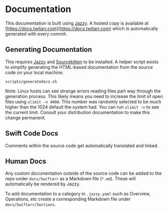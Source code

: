 Documentation
=============

This documentation is built using [Jazzy](https://github.com/realm/jazzy/). A hosted copy is available at [https://docs.twitarr.com](https://docs.twitarr.com) which is automatically generated with every commit.

Generating Documentation
------------------------
This requires [Jazzy](https://github.com/realm/jazzy/) and [Sourcekitten](https://github.com/jpsim/SourceKitten) to be installed. A helper script exists to simplify generating the HTML-based documentation from the source code on your local machine.

```
scripts/generatedocs.sh
```

Note: Linux hosts can see strange errors reading files part way through the generation
process. This likely means you need to increase the limit of open files using `ulimit -n 4000`. This number was
randomly selected to be much higher than the 1024 default the system had. You can run `ulimit -n` to see the current limit. Consult your distribution documentation to make this change permanent.

Swift Code Docs
---------------
Comments within the source code get automatically translated and linked.

Human Docs
----------
Any custom documentation outside of the source code can be added to the repo under `docs/Swiftarr` as a Markdown file (`*.md`). These will automatically be rendered by Jazzy.

To add documentation to a category in `.jazzy.yaml` such as Overview, Operations, etc create a corresponding Markdown file under `docs/Swiftarr/Sections`.